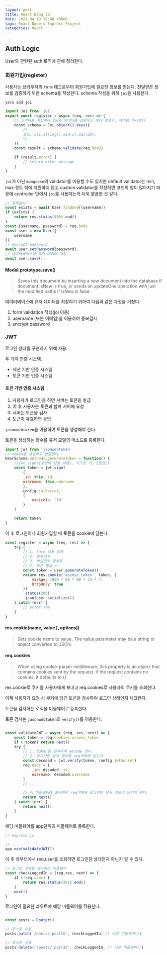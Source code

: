 ```yaml
---
layout: post
title: React Blog (2)
date: 2021-04-19 16:48 +0900
tags: React Nodejs Express Project
categories: React
---
```


## Auth Logic

User와 관련된 auth 로직에 관해 정리한다.

### 회원가입(register)

사용자는 브라우저의 `form` 태그로부터 회원가입에 필요한 정보를 받는다. 전달받은 정보를 검증하기 위한 schema를 작성한다. schema 작성을 위해 `joi`을 사용한다.

```shell
yarn add joi
```

```js
import Joi from 'joi'
export const register = async (req, res) => {
    // 스키마를 작성하여 form 데이터를 검증하고 에러 발생시, 에러를 처리한다.
    const schema = Joi.object().keys({
        /*
        필드: Joi.string().min(3).max(20),
        */
    })
    const result = schema.validate(req.body)

    if (result.error) {
        // return error message
    }
}

```

`joi`가 아닌 `mongoose`의 validator를 이용할 수도 있지만 default validator는 min, max 정도 밖에 지원하지 않고 custom validator를 작성하면 코드의 양이 많아지기 때문에 controller 단에서 `joi`를 사용하는게 더욱 깔끔한 것 같다.

```jsx
// 중복검사
const exists = await User.findOne{(username)}
if (exists) {
    return res.status(409).end()
}
const {username, password} = req.body
const user = new User({
    username
})
// encrypt password
await user.setPassword(password);
// 데이터베이스에 유저 데이터 저장.
await user.save();
```

#### Model.prototype.save()

>Saves this document by inserting a new document into the database if document.isNew is true, or sends an updateOne operation with just the modified paths if isNew is false.

데이터베이스에 유저 데이터를 저장하기 위하여 다음과 같은 과정을 거쳤다.

1. form validation 작성(joi 이용)
2. username (또는 이메일)을 이용하여 중복검사
3. encrypt password

### JWT

로그인 상태를 구현하기 위해 사용.

두 가지 인증 시스템.

- 세션 기반 인증 시스템
- 토큰 기반 인증 시스템

#### 토큰 기반 인증 시스템

1. 사용자가 로그인을 하면 서버는 토큰을 발급
2. 이 후 사용자는 토큰과 함께 서버에 요청
3. 서버는 토큰을 검사
4. 토큰이 유효하면 응답

`jasonwebtoken`을 이용하여 토큰을 생성해야 한다.

토큰을 생성하는 함수를 유저 모델의 메소드로 등록한다.

```js
import jwt from 'jsonwebtoken'
// token을 생성하고 반환한다.
UserSchema.methods.generateToken = function() {
    //jwt.sign({토큰에 담을 내용}, 시크릿 키, {옵션})
    const token = jwt.sign(
        {
        _id: this._id,
        username: this.username
        },
        config.jwtSecret,
        {
            expireIn: '7d'
        }
    )

    return token
}

```

이 후 로그인이나 회원가입할 때 토큰을 cookie에 담는다.

```js
const register = async (req, res) => {
    try {
        // 1. form 내용 검증
        // 2. 중복검사
        // 3. 비밀번호 암호화
        // 4. 토큰 발급 <--
        const token = user.generateToken()
        return res.cookie('access_token', token, {
            maxAge: 1000 * 60 * 60 * 24 * 7,
            httpOnly: true
        })
        .status(200)
        .json(user.serialize())
    } catch (err) {
        // error 처리
    }
}

```

#### res.cookie(name, value [, options])

>Sets cookie name to value. The value parameter may be a string or object converted to JSON.

#### req.cookies

>When using cookie-parser middleware, this property is an object that contains cookies sent by the request. If the request contains no cookies, it defaults to {}.

res.cookie로 쿠키를 사용자에게 보내고 req.cookies로 사용자의 쿠키를 조회한다.

이제 사용자가 요청 시 쿠키에 담긴 토큰을 검사하여 로그인 상태인지 체크한다.

토큰을 검사하는 로직을 미들웨어로 등록한다.

토큰 검사는 `jasonwebtoken`의 `verify()`를 이용한다.

```js

const validateJWT = async (req, res, next) => {
    const token = req.cookies.access_token
    if (!token) return next()
    try {
        // 1. token을 검사하여 decode 한다.
        // 2. 로그인한 유저 정보를 req객체에 담는다.
        const decoded = jwt.verify(token, config.jwtSecret)
        req.user = {
            _id: decoded._id,
            username: decoded.username
        }
        // ...

        // 이 미들웨어를 통과하면 req객체에 로그인한 유저 정보가 담기게 된다.
        return next()
    } catch (err) {
        return next()
    }
}

```

해당 미들웨어를 app단위의 미들웨어로 등록한다.

```js
// express.js

// ...
app.use(validateJWT())
```

이 후 라우터에서 req.user를 조회하면 로그인한 상태인지 아닌지 알 수 있다.

```js
// 로그인 상태를 검사하는 미들웨어
const checkLoggedIn = (req,res, next) => {
    if (!req.user) {
        return res.status(401).end()
    }
    next()
}
```

로그인이 필요한 라우트에 해당 미들웨어를 적용한다.

```js

const posts = Router()

// 포스트 수정
posts.patch('/posts/:postId', checkLoggedIn, /* 다른 미들웨어*/)

// 포스트 삭제
posts.delete('/posts/:postId', checkLoggedIn, /* 다른 미들웨어*/)

```
